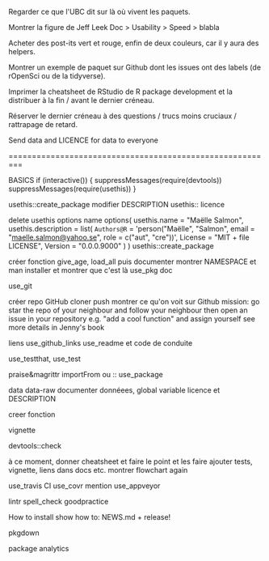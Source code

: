 Regarder ce que l'UBC dit sur là où vivent les paquets.

Montrer la figure de Jeff Leek Doc > Usability > Speed > blabla

Acheter des post-its vert et rouge, enfin de deux couleurs, car il y aura des helpers.

Montrer un exemple de paquet sur Github dont les issues ont des labels (de rOpenSci ou de la tidyverse).

Imprimer la cheatsheet de RStudio de R package development et la distribuer à la fin / avant le dernier créneau.

Réserver le dernier créneau à des questions / trucs moins cruciaux / rattrapage de retard.

Send data and LICENCE for data to everyone

=========================================================

BASICS
if (interactive()) {
  suppressMessages(require(devtools))
  suppressMessages(require(usethis))
}

usethis::create_package
modifier DESCRIPTION
usethis:: licence

delete
usethis options name
options(
  usethis.name = "Maëlle Salmon",
  usethis.description = list(
    `Authors@R` = 'person("Maëlle", "Salmon", email = "maelle.salmon@yahoo.se", role = c("aut", "cre"))',
    License = "MIT + file LICENSE",
    Version = "0.0.0.9000"
  )
)
usethis::create_package


créer fonction give_age, load_all puis documenter
montrer NAMESPACE et man
installer et montrer que c'est là 
use_pkg doc

use_git

créer repo GitHub
cloner
push
montrer ce qu'on voit sur Github
mission: go star the repo of your neighbour
and follow your neighbour
then open an issue in your repository e.g. "add a cool function"
and assign yourself
see more details in Jenny's book

liens use_github_links
use_readme et code de conduite

use_testthat, use_test

praise&magrittr
importFrom
ou ::
use_package

data
data-raw
documenter donnéees, global variable
licence et DESCRIPTION

creer fonction

vignette

devtools::check

à ce moment, donner cheatsheet et faire le point et les faire ajouter tests, vignette, liens dans docs etc.
montrer flowchart again

use_travis CI
use_covr
mention use_appveyor

lintr
spell_check
goodpractice

How to install
show how to:
NEWS.md + release!

pkgdown

package analytics